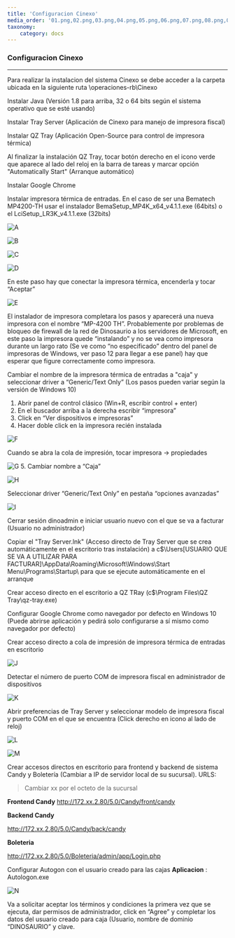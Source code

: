 ```yaml
---
title: 'Configuracion Cinexo'
media_order: '01.png,02.png,03.png,04.png,05.png,06.png,07.png,08.png,09.png,10.png,11.png,12.png,13.png,14.png,15.png,16.png,17.png,18.png,19.png,20.png,21.png,22.png,23.png,24.png'
taxonomy:
    category: docs
---
```


### Configuracion Cinexo
-------------


Para realizar la instalacion del sistema Cinexo se debe acceder a la carpeta ubicada en la siguiente ruta \\operaciones-rb\Cinexo

Instalar Java (Versión 1.8 para arriba, 32 o 64 bits según el sistema operativo que se esté usando)

Instalar Tray Server (Aplicación de Cinexo para manejo de impresora fiscal)

Instalar QZ Tray (Aplicación Open-Source para control de impresora térmica)

Al finalizar la instalación QZ Tray, tocar botón derecho en el icono verde que aparece al lado del reloj en la barra de tareas y marcar opción "Automatically Start" (Arranque automático)

Instalar Google Chrome

Instalar impresora térmica de entradas. En el caso de ser una Bematech MP4200-TH usar el instalador BemaSetup_MP4K_x64_v4.1.1.exe (64bits) o el LciSetup_LR3K_v4.1.1.exe (32bits)

![A](01.png)

![B](02.png)

![C](03.png)

![D](04.png)


En este paso hay que conectar la impresora térmica, encenderla y tocar “Aceptar”

![E](05.png)



El instalador de impresora completara los pasos y aparecerá una nueva impresora con el nombre “MP-4200 TH”. Probablemente por problemas de bloqueo de firewall de la red de Dinosaurio a los servidores de Microsoft, en este paso la impresora quede “instalando” y no se vea como impresora durante un largo rato (Se ve como “no especificado” dentro del panel de impresoras de Windows, ver paso 12 para llegar a ese panel) hay que esperar que figure correctamente como impresora.

Cambiar el nombre de la impresora térmica de entradas a "caja" y seleccionar driver a “Generic/Text Only” (Los pasos pueden variar según la versión de Windows 10)

1. Abrir panel de control clásico (Win+R, escribir control + enter)
2. En el buscador arriba a la derecha escribir “impresora”
3. Click en “Ver dispositivos e impresoras”
4. Hacer doble click en la impresora recién instalada

![F](06.png)

Cuando se abra la cola de impresión, tocar impresora -> propiedades

![G](07.png)
5. Cambiar nombre a “Caja”

![H](08.png)

Seleccionar driver “Generic/Text Only” en pestaña “opciones avanzadas”

![I](09.png)

Cerrar sesión dinoadmin e iniciar usuario nuevo con el que se va a facturar (Usuario no administrador)

Copiar el "Tray Server.lnk" (Acceso directo de Tray Server que se crea automáticamente en el escritorio tras instalación) a c$\Users\[USUARIO QUE SE VA A UTILIZAR PARA FACTURAR]\AppData\Roaming\Microsoft\Windows\Start Menu\Programs\Startup\ para que se ejecute automáticamente en el arranque

Crear acceso directo en el escritorio a QZ TRay (c$\Program Files\QZ Tray\qz-tray.exe)

Configurar Google Chrome como navegador por defecto en Windows 10 (Puede abrirse aplicación y pedirá solo configurarse a sí mismo como navegador por defecto)

Crear acceso directo a cola de impresión de impresora térmica de entradas en escritorio

![J](10.png)

Detectar el número de puerto COM de impresora fiscal en administrador de dispositivos

![K](11.png)

Abrir preferencias de Tray Server y seleccionar modelo de impresora fiscal y puerto COM en el que se encuentra (Click derecho en icono al lado de reloj)

![L](12.png)

![M](13.png)

Crear accesos directos en escritorio para frontend y backend de sistema Candy y Boletería (Cambiar a IP de servidor local de su sucursal). URLS:

> Cambiar xx por el octeto de la sucursal

**Frontend Candy**
http://172.xx.2.80/5.0/Candy/front/candy 

**Backend Candy**

http://172.xx.2.80/5.0/Candy/back/candy

**Boleteria**

http://172.xx.2.80/5.0/Boleteria/admin/app/Login.php


Configurar Autogon con el usuario creado para las cajas
**Aplicacion** : Autologon.exe

![N](14.png)

Va a solicitar aceptar los términos y condiciones la primera vez que se ejecuta, dar permisos de administrador, click en “Agree” y completar los datos del usuario creado para caja (Usuario, nombre de dominio “DINOSAURIO” y clave.


